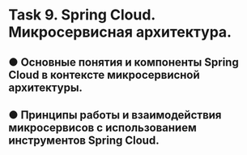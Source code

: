 # Task 9. Spring Cloud. Микросервисная архитектура.


## ●	Основные понятия и компоненты Spring Cloud в контексте микросервисной архитектуры. 

## ●	Принципы работы и взаимодействия микросервисов с использованием инструментов Spring Cloud.




